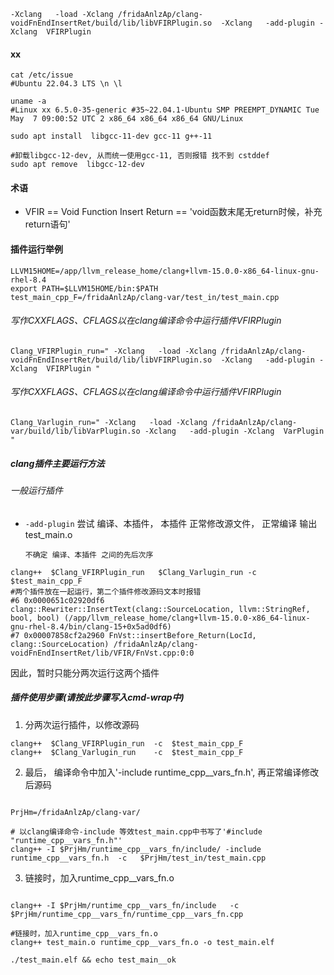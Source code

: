 ```-Xclang   -load -Xclang /fridaAnlzAp/clang-voidFnEndInsertRet/build/lib/libVFIRPlugin.so  -Xclang   -add-plugin -Xclang  VFIRPlugin```

#### xx
```shell
cat /etc/issue
#Ubuntu 22.04.3 LTS \n \l

uname -a
#Linux xx 6.5.0-35-generic #35~22.04.1-Ubuntu SMP PREEMPT_DYNAMIC Tue May  7 09:00:52 UTC 2 x86_64 x86_64 x86_64 GNU/Linux
```

```shell
sudo apt install  libgcc-11-dev gcc-11 g++-11

#卸载libgcc-12-dev, 从而统一使用gcc-11, 否则报错 找不到 cstddef 
sudo apt remove  libgcc-12-dev
```

#### 术语
- VFIR == Void Function Insert Return == 'void函数末尾无return时候，补充return语句'

#### 插件运行举例

```shell
LLVM15HOME=/app/llvm_release_home/clang+llvm-15.0.0-x86_64-linux-gnu-rhel-8.4
export PATH=$LLVM15HOME/bin:$PATH
test_main_cpp_F=/fridaAnlzAp/clang-var/test_in/test_main.cpp
```

###### 写作CXXFLAGS、CFLAGS以在clang编译命令中运行插件VFIRPlugin
```shell
Clang_VFIRPlugin_run=" -Xclang   -load -Xclang /fridaAnlzAp/clang-voidFnEndInsertRet/build/lib/libVFIRPlugin.so  -Xclang   -add-plugin -Xclang  VFIRPlugin "

```

###### 写作CXXFLAGS、CFLAGS以在clang编译命令中运行插件VFIRPlugin
```shell
Clang_Varlugin_run=" -Xclang   -load -Xclang /fridaAnlzAp/clang-var/build/lib/libVarPlugin.so -Xclang   -add-plugin -Xclang  VarPlugin   "

```

##### clang插件主要运行方法

###### 一般运行插件
-  `-add-plugin` 尝试 编译、本插件， 本插件 正常修改源文件， 正常编译 输出 test_main.o

       不确定 编译、本插件 之间的先后次序
  ```shell
clang++  $Clang_VFIRPlugin_run   $Clang_Varlugin_run -c  $test_main_cpp_F 
#两个插件放在一起运行，第二个插件修改源码文本时报错
#6 0x0000651c02920df6 clang::Rewriter::InsertText(clang::SourceLocation, llvm::StringRef, bool, bool) (/app/llvm_release_home/clang+llvm-15.0.0-x86_64-linux-gnu-rhel-8.4/bin/clang-15+0x5ad0df6)
#7 0x00007858cf2a2960 FnVst::insertBefore_Return(LocId, clang::SourceLocation) /fridaAnlzAp/clang-voidFnEndInsertRet/lib/VFIR/FnVst.cpp:0:0
  ```




因此，暂时只能分两次运行这两个插件

##### 插件使用步骤(请按此步骤写入cmd-wrap中)

1. 分两次运行插件，以修改源码
  ```shell
clang++  $Clang_VFIRPlugin_run  -c  $test_main_cpp_F 
clang++  $Clang_Varlugin_run    -c  $test_main_cpp_F 
```

2. 最后， 编译命令中加入'-include runtime_cpp__vars_fn.h', 再正常编译修改后源码
```shell

PrjHm=/fridaAnlzAp/clang-var/

# 以clang编译命令-include 等效test_main.cpp中书写了'#include "runtime_cpp__vars_fn.h"'
clang++ -I $PrjHm/runtime_cpp__vars_fn/include/ -include runtime_cpp__vars_fn.h  -c   $PrjHm/test_in/test_main.cpp

```

3. 链接时，加入runtime_cpp__vars_fn.o
```shell

clang++ -I $PrjHm/runtime_cpp__vars_fn/include   -c   $PrjHm/runtime_cpp__vars_fn/runtime_cpp__vars_fn.cpp

#链接时，加入runtime_cpp__vars_fn.o
clang++ test_main.o runtime_cpp__vars_fn.o -o test_main.elf

./test_main.elf && echo test_main__ok
```